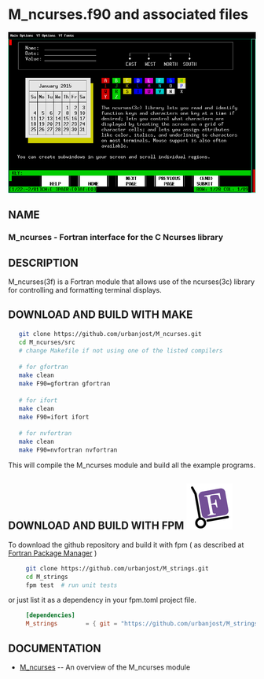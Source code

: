 # M_ncurses.f90 and associated files

![example](docs/images/example.gif)

## NAME

### M_ncurses - Fortran interface for the C Ncurses library

## DESCRIPTION

   M_ncurses(3f) is a Fortran module that allows use of the ncurses(3c)
   library for controlling and formatting terminal displays.

## DOWNLOAD AND BUILD WITH MAKE
   ```bash
      git clone https://github.com/urbanjost/M_ncurses.git
      cd M_ncurses/src
      # change Makefile if not using one of the listed compilers
    
      # for gfortran
      make clean
      make F90=gfortran gfortran
    
      # for ifort
      make clean
      make F90=ifort ifort

      # for nvfortran
      make clean
      make F90=nvfortran nvfortran
   ```
   This will compile the M_ncurses module and build all the example programs.

## DOWNLOAD AND BUILD WITH FPM ![fpm](docs/images/fpm_logo.gif)
<!--
#### (registered at the [fpm(1) registry](https://github.com/fortran-lang/fpm-registry) )
-->

To download the github repository and build it with 
fpm ( as described at [Fortran Package Manager](https://github.com/fortran-lang/fpm) )

```bash
     git clone https://github.com/urbanjost/M_strings.git
     cd M_strings
     fpm test  # run unit tests
```

or just list it as a dependency in your fpm.toml project file.

```toml
     [dependencies]
     M_strings        = { git = "https://github.com/urbanjost/M_strings.git" ,tag="v1.0.1"}
```


## DOCUMENTATION

- [M_ncurses](https://urbanjost.github.io/M_ncurses/ncurses_from_Fortran.html)  -- An overview of the M_ncurses module
